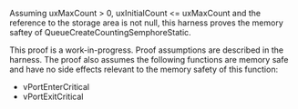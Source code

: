 Assuming uxMaxCount > 0, uxInitialCount <= uxMaxCount and the reference
to the storage area is not null,
this harness proves the memory saftey of QueueCreateCountingSemphoreStatic.

This proof is a work-in-progress.  Proof assumptions are described in
the harness.  The proof also assumes the following functions are
memory safe and have no side effects relevant to the memory safety of
this function:

* vPortEnterCritical
* vPortExitCritical
